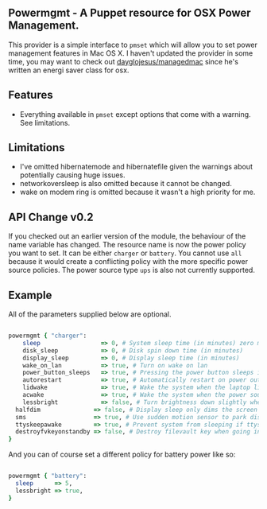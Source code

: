Powermgmt - A Puppet resource for OSX Power Management.
-------------------------------------------------------

This provider is a simple interface to `pmset` which will allow you to set power management features in Mac OS X.
I haven't updated the provider in some time, you may want to check out [dayglojesus/managedmac](https://github.com/dayglojesus/managedmac) since he's written an energi saver class for osx.

Features
--------

+ Everything available in `pmset` except options that come with a warning. See limitations.

Limitations
-----------

+ I've omitted hibernatemode and hibernatefile given the warnings about potentially causing huge issues.
+ networkoversleep is also omitted because it cannot be changed.
+ wake on modem ring is omitted because it wasn't a high priority for me.

API Change v0.2
---------------

If you checked out an earlier version of the module, the behaviour of the name variable has changed.
The resource name is now the power policy you want to set. It can be either `charger` or `battery`.
You cannot use `all` because it would create a conflicting policy with the more specific power source policies.
The power source type `ups` is also not currently supported.

Example
-------

All of the parameters supplied below are optional.

```ruby

powermgmt { "charger":
	sleep                 => 0, # System sleep time (in minutes) zero means never sleep
	disk_sleep            => 0, # Disk spin down time (in minutes)
	display_sleep         => 0, # Display sleep time (in minutes)
	wake_on_lan           => true, # Turn on wake on lan
	power_button_sleeps   => true, # Pressing the power button sleeps instead of shutting down.
	autorestart           => true, # Automatically restart on power outage.
	lidwake               => true, # Wake the system when the laptop lid is opened.
	acwake                => true, # Wake the system when the power source changes.
	lessbright            => false, # Turn brightness down slightly when switching to this power source.
  halfdim               => false, # Display sleep only dims the screen instead of turning it off.
  sms                   => true, # Use sudden motion sensor to park disk heads (notebook only).
  ttyskeepawake         => true, # Prevent system from sleeping if ttys are active (including remote shell logins).
  destroyfvkeyonstandby => false, # Destroy filevault key when going into standby, User is prompted to re-enter password.
}
```

And you can of course set a different policy for battery power like so:

```ruby

powermgmt { "battery":
  sleep      => 5,
  lessbright => true,
}

```
